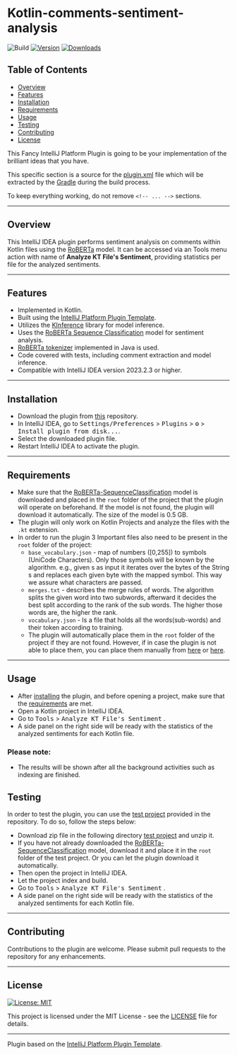 # Kotlin-comments-sentiment-analysis

![Build](https://github.com/soheilabadifard/Kotlin-comments-sentiment-analysis/workflows/Build/badge.svg)
[![Version](https://img.shields.io/jetbrains/plugin/v/PLUGIN_ID.svg)](https://plugins.jetbrains.com/plugin/PLUGIN_ID)
[![Downloads](https://img.shields.io/jetbrains/plugin/d/PLUGIN_ID.svg)](https://plugins.jetbrains.com/plugin/PLUGIN_ID)


## Table of Contents
- [Overview](#overview)
- [Features](#features)
- [Installation](#installation)
- [Requirements](#requirements)
- [Usage](#usage)
- [Testing](#testing)
- [Contributing](#contributing)
- [License](#license)

<!-- Plugin description -->
This Fancy IntelliJ Platform Plugin is going to be your implementation of the brilliant ideas that you have.

This specific section is a source for the [plugin.xml](/src/main/resources/META-INF/plugin.xml) file which will be extracted by the [Gradle](/build.gradle.kts) during the build process.

To keep everything working, do not remove `<!-- ... -->` sections.
<!-- Plugin description end -->

---
## Overview

This IntelliJ IDEA plugin performs sentiment analysis on comments within Kotlin files using the [RoBERTa][RoBERTa-SequenceClassification] model. It can be accessed via an Tools menu action with name of **Analyze KT File's Sentiment**, providing statistics per file for the analyzed sentiments.


---
## Features
- Implemented in Kotlin.
- Built using the [IntelliJ Platform Plugin Template][template].
- Utilizes the [KInference](https://github.com/JetBrains-Research/kinference) library for model inference.
- Uses the [RoBERTa Sequence Classification][RoBERTa-SequenceClassification] model for sentiment analysis.
- [RoBERTa tokenizer][RoBERTa-Tokenizer] implemented in Java is used.
- Code covered with tests, including comment extraction and model inference.
- Compatible with IntelliJ IDEA version 2023.2.3 or higher.

---
## Installation
- Download the plugin from [this](./build/distributions) repository.
- In IntelliJ IDEA, go to <kbd>Settings/Preferences</kbd> > <kbd>Plugins</kbd> > <kbd>⚙️</kbd> > <kbd>Install plugin from disk...</kbd>.
- Select the downloaded plugin file.
- Restart IntelliJ IDEA to activate the plugin.

---
## Requirements
- Make sure that the [RoBERTa-SequenceClassification][RoBERTa-SequenceClassification] model is downloaded and placed in the `root` folder of the project that the plugin will operate on beforehand. If the model is not found, the plugin will download it automatically. The size of the model is 0.5 GB.
- The plugin will only work on Kotlin Projects and analyze the files with the `.kt` extension.
- In order to run the plugin 3 Important files also need to be present in the `root` folder of the project:
  - `base_vocabulary.json` - map of numbers ([0,255]) to symbols (UniCode Characters). Only those symbols will be known by the algorithm. e.g., given s as input it iterates over the bytes of the String s and replaces each given byte with the mapped symbol. This way we assure what characters are passed.
  - `merges.txt` - describes the merge rules of words. The algorithm splits the given word into two subwords, afterward it decides the best split according to the rank of the sub words. The higher those words are, the higher the rank.
  - `vocabulary.json` - Is a file that holds all the words(sub-words) and their token according to training.
  -  The plugin will automatically place them in the `root` folder of the project if they are not found. However, if in case the plugin is not able to place them, you can place them manually from [here](./src/main/resources) or [here](./src/test/testdata).


---

## Usage
- After [installing](#installation) the plugin, and before opening a project, make sure that the [requirements](#requirements) are met.
- Open a Kotlin project in IntelliJ IDEA.
- Go to <kbd>Tools</kbd> > <kbd>Analyze KT File's Sentiment</kbd> .
- A side panel on the right side will be ready with the statistics of the analyzed sentiments for each Kotlin file.

### Please note:
- The results will be shown after all the background activities such as indexing are finished.

## Testing
In order to test the plugin, you can use the [test project](./test%20project) provided in the repository. To do so, follow the steps below:
- Download zip file in the following directory [test project](./test%20project) and unzip it.
- If you have not already downloaded the [RoBERTa-SequenceClassification][RoBERTa-SequenceClassification] model, download it and place it in the `root` folder of the test project. Or you can let the plugin download it automatically.
- Then open the project in IntelliJ IDEA.
- Let the project index and build.
- Go to <kbd>Tools</kbd> > <kbd>Analyze KT File's Sentiment</kbd> .
- A side panel on the right side will be ready with the statistics of the analyzed sentiments for each Kotlin file.

---
## Contributing
Contributions to the plugin are welcome. Please submit pull requests to the repository for any enhancements.

---
## License

[![License: MIT](https://img.shields.io/badge/License-MIT-yellow.svg)](https://opensource.org/licenses/MIT)

This project is licensed under the MIT License - see the [LICENSE](LICENSE) file for details.

---
Plugin based on the [IntelliJ Platform Plugin Template][template].

[template]: https://github.com/JetBrains/intellij-platform-plugin-template
[docs:plugin-description]: https://plugins.jetbrains.com/docs/intellij/plugin-user-experience.html#plugin-description-and-presentation
[RoBERTa-SequenceClassification]: https://github.com/onnx/models/tree/main/validated/text/machine_comprehension/roberta
[RoBERTa-Tokenizer]: https://github.com/purecloudlabs/roberta-tokenizer/tree/main
